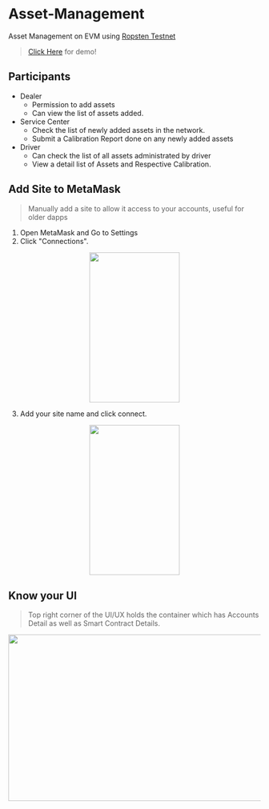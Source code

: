 # Asset-Management
Asset Management on EVM using [Ropsten Testnet](https://ropsten.etherscan.io/) 

> [Click Here](https://papandas.github.io/Asset-Management/) for demo!

## Participants

- Dealer
  - Permission to add assets
  - Can view the list of assets added.
- Service Center
  - Check the list of newly added assets in the network.
  - Submit a Calibration Report done on any newly added assets
- Driver
  - Can check the list of all assets administrated by driver
  - View a detail list of Assets and Respective Calibration.


## Add Site to MetaMask

> Manually add a site to allow it access to your accounts, useful for older dapps

1. Open MetaMask and Go to Settings
2. Click "Connections".

<p align="center">
  <img width="180" height="300" src="https://papandas.github.io/Asset-Management/instructions/2019-11-12_0433.png">
</p>

3. Add your site name and click connect.

<p align="center">
  <img width="180" height="300" src="https://papandas.github.io/Asset-Management/instructions/2019-11-12_0434.png">
</p>

## Know your UI

> Top right corner of the UI/UX holds the container which has Accounts Detail as well as Smart Contract Details. 

<p align="center">
  <img width="683" height="333" src="https://papandas.github.io/Asset-Management/instructions/2019-11-12_0445.png">
</p>